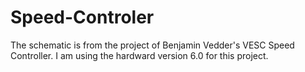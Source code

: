 # Speed-Controler
The schematic is from the project of Benjamin Vedder's VESC Speed Controller.
I am using the hardward version 6.0 for this project.
